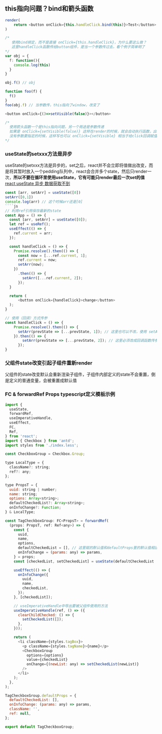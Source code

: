## this指向问题？bind和箭头函数
````js
render(
    return <button onClick={this.handleClick.bind(this)}>Test</button>
)

/*
   使用bind绑定，而不是直接 onClick={this.handleClick}，为什么要这么做？
   这里handleClick函数传给button组件，是当一个参数传过去，看个例子简单明了
*/
var obj = {
  f: function(){
    console.log(this)
  }
}

obj.f() // obj

function foo(f) {
  f()
}
foo(obj.f) // 当参数传，this指向了window，改变了
````
````js
<button onClick={()=>setVisible(false)}></button>

/*
  使用箭头函数一个是this指向问题，另一个用途是参数传递
  如果是 onClick={setVisible(false)} 这样在render的时候，就会自动执行函数，出现Bug
  没有参数要指定的时候，这样写也可以 onClick={setVisible} 相当于给click回调赋值了个函数引用
*/
````
### useState的setxxx方法是异步
useState的setxxx方法是异步的，set之后，react并不会立即将值做出改变，而是将其暂时放入一个pedding队列中，react会合并多个state，然后只render一次，**所以不要在循环里使用useState，它有可能只render最后一次set的值**  
[react useState 异步 数据获取不到](https://juejin.cn/post/7019482437373657101)
````js
const [arr, setArr] = useState([0])
setArr([0,1])
console.log(arr) // 这个时候arr还是[0]
````js
// 利用ref引用保存最新的state
const App = () => {
  const [arr, setArr] = useState([0]);
  let ref = useRef();
  useEffect(() => {
    ref.current = arr;
  });

  const handleClick = () => {
    Promise.resolve().then(() => {
      const now = [...ref.current, 1];
      ref.current = now;
      setArr(now);
    })
      .then(() => {
        setArr([...ref.current, 2]);
      });
  }

  return (
      <button onClick={handleClick}>change</button>
  );
}
````
````js
// 使用（回调）方式传参
const handleClick = () => {
    Promise.resolve().then(() => {
      setArr(prevState => [...prevState, 1]); // 这里也可以不改，使用 setArr([...arr, 1])
    }).then(() => {
        setArr(prevState => [...prevState, 2]); // 这里必须改成回调函数传参方式，否则会读取旧状态，导致异常
      });
}
````
### 父组件state改变引起子组件重新render
父组件的state改变默认会重新渲染子组件，子组件内部定义的state不会重置，倒是定义的普通变量，会被重置成默认值
### FC & forwardRef Props typescript定义模板示例
````js
import {
  useState,
  forwardRef,
  useImperativeHandle,
  useEffect,
  FC,
  Ref,
} from 'react';
import { Checkbox } from 'antd';
import styles from './index.less';

const CheckboxGroup = Checkbox.Group;

type LocalType = {
  className?: string;
  ref?: any;
};

type PropsT = {
  uuid: string | number;
  name: string;
  options: Array<string>;
  defaultCheckedList?: Array<string>;
  onInfoChange?: Function;
} & LocalType;

const TagCheckboxGroup: FC<PropsT> = forwardRef(
  (props: PropsT, ref: Ref<any>) => {
    const {
      uuid,
      name,
      options,
      defaultCheckedList = [], // 这里赋的默认值和defaultProps里的默认值相比，defaultProps里的优先级更高，要是defaultProps赋个undefined或者null, 才会启用这里的
      onInfoChange = (params: any) => params,
    } = props;
    const [checkedList, setCheckedList] = useState(defaultCheckedList || []);

    useEffect(() => {
      onInfoChange({
        uuid,
        name,
        checkedList,
      });
    }, [checkedList]);

    // useImperativeHandle中导出要被父组件使用的方法
    useImperativeHandle(ref, () => ({
      clearChildChecked: () => {
        setCheckedList([]);
      },
    }));

    return (
      <li className={styles.tagBox}>
        <p className={styles.tagName}>{name}</p>
        <CheckboxGroup
          options={options}
          value={checkedList}
          onChange={(newList: any) => setCheckedList(newList)}
        />
      </li>
    );
  },
);

TagCheckboxGroup.defaultProps = {
  defaultCheckedList: [],
  onInfoChange: (params: any) => params,
  className: '',
  ref: null,
};

export default TagCheckboxGroup;
````